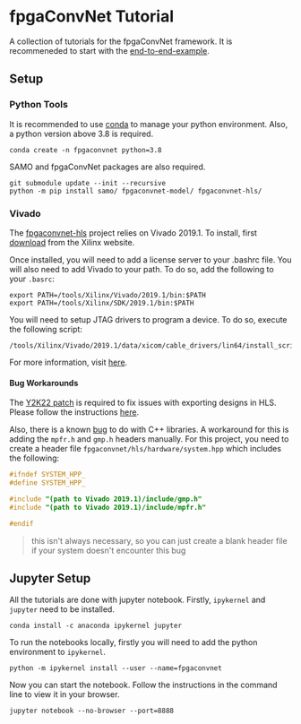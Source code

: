 # fpgaConvNet Tutorial

A collection of tutorials for the fpgaConvNet framework. It is recommeneded to
start with the [end-to-end-example](end-to-end-example.ipynb).

## Setup

### Python Tools

It is recommended to use
[conda](https://docs.conda.io/en/latest/miniconda.html#installing) to manage
your python environment. Also, a python version above 3.8 is required.

```
conda create -n fpgaconvnet python=3.8
```

SAMO and fpgaConvNet packages are also required.

```
git submodule update --init --recursive
python -m pip install samo/ fpgaconvnet-model/ fpgaconvnet-hls/
```

### Vivado

The [fpgaconvnet-hls](https://github.com/AlexMontgomerie/fpgaconvnet-hls)
project relies on Vivado 2019.1. To install, first [download](https://www.xilinx.com/support/download/index.html/content/xilinx/en/downloadNav/vivado-design-tools/2019-1.html)
from the Xilinx website.

Once installed, you will need to add a license server to your .bashrc file. You
will also need to add Vivado to your path. To do so, add the following to your
`.basrc`:

```
export PATH=/tools/Xilinx/Vivado/2019.1/bin:$PATH
export PATH=/tools/Xilinx/SDK/2019.1/bin:$PATH
```


You will need to setup JTAG drivers to program a device. To do so, execute the
following script:

```
/tools/Xilinx/Vivado/2019.1/data/xicom/cable_drivers/lin64/install_script/install_drivers/install_drivers
```

For more information, visit [here](https://www.xilinx.com/support/answers/59128.html).

#### Bug Workarounds

The [Y2K22 patch](https://support.xilinx.com/s/article/76960?language=en_US) is
required to fix issues with exporting designs in HLS. Please follow the
instructions [here](https://support.xilinx.com/s/article/76960?language=en_US).

Also, there is a known
[bug](http://svn.clifford.at/handicraft/2017/vivadobugs/vivadobug04.txt) to do
with C++ libraries. A workaround for this is adding the `mpfr.h` and `gmp.h`
headers manually. For this project, you need to create a header file
`fpgaconvnet/hls/hardware/system.hpp` which includes the following:

```C
#ifndef SYSTEM_HPP_
#define SYSTEM_HPP_

#include "(path to Vivado 2019.1)/include/gmp.h"
#include "(path to Vivado 2019.1)/include/mpfr.h"

#endif
```

> this isn't always necessary, so you can just create a blank header file if
your system doesn't encounter this bug

## Jupyter Setup

All the tutorials are done with jupyter notebook. Firstly, `ipykernel` and
`jupyter` need to be installed.

```
conda install -c anaconda ipykernel jupyter
```

To run the notebooks locally, firstly you will need to add the python
environment to `ipykernel`.

```
python -m ipykernel install --user --name=fpgaconvnet
```

Now you can start the notebook. Follow the instructions in the command line to
view it in your browser.

```
jupyter notebook --no-browser --port=8888
```


